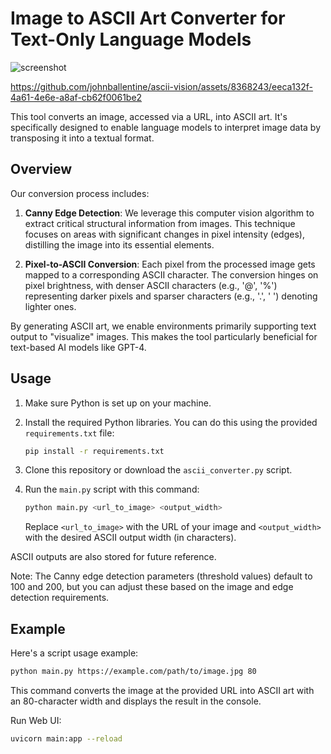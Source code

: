 # Image to ASCII Art Converter for Text-Only Language Models

![screenshot](https://github-production-user-asset-6210df.s3.amazonaws.com/8368243/256704904-eeca132f-4a61-4e6e-a8af-cb62f0061be2.png)

https://github.com/johnballentine/ascii-vision/assets/8368243/eeca132f-4a61-4e6e-a8af-cb62f0061be2

This tool converts an image, accessed via a URL, into ASCII art. It's specifically designed to enable language models to interpret image data by transposing it into a textual format. 

## Overview

Our conversion process includes:

1. **Canny Edge Detection**: We leverage this computer vision algorithm to extract critical structural information from images. This technique focuses on areas with significant changes in pixel intensity (edges), distilling the image into its essential elements.

2. **Pixel-to-ASCII Conversion**: Each pixel from the processed image gets mapped to a corresponding ASCII character. The conversion hinges on pixel brightness, with denser ASCII characters (e.g., '@', '%') representing darker pixels and sparser characters (e.g., '.', ' ') denoting lighter ones.

By generating ASCII art, we enable environments primarily supporting text output to "visualize" images. This makes the tool particularly beneficial for text-based AI models like GPT-4.

## Usage

1. Make sure Python is set up on your machine.

2. Install the required Python libraries. You can do this using the provided `requirements.txt` file:
   ```bash
   pip install -r requirements.txt
   ```

3. Clone this repository or download the `ascii_converter.py` script.

4. Run the `main.py` script with this command:

   ```bash
   python main.py <url_to_image> <output_width>
   ```
   Replace `<url_to_image>` with the URL of your image and `<output_width>` with the desired ASCII output width (in characters).

ASCII outputs are also stored for future reference.

Note: The Canny edge detection parameters (threshold values) default to 100 and 200, but you can adjust these based on the image and edge detection requirements.

## Example

Here's a script usage example:

```bash
python main.py https://example.com/path/to/image.jpg 80
```

This command converts the image at the provided URL into ASCII art with an 80-character width and displays the result in the console.

Run Web UI:

```bash
uvicorn main:app --reload
```
